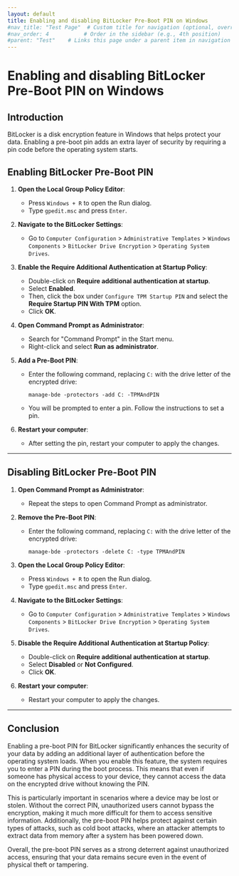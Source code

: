 ```yaml
---
layout: default
title: Enabling and disabling BitLocker Pre-Boot PIN on Windows
#nav_title: "Test Page"  # Custom title for navigation (optional, overrides 'title')
#nav_order: 4           # Order in the sidebar (e.g., 4th position)
#parent: "Test"    # Links this page under a parent item in navigation
---
```


# Enabling and disabling BitLocker Pre-Boot PIN on Windows

## Introduction
BitLocker is a disk encryption feature in Windows that helps protect your data. Enabling a pre-boot pin adds an extra layer of security by requiring a pin code before the operating system starts.

## Enabling BitLocker Pre-Boot PIN

1. **Open the Local Group Policy Editor**:
   - Press `Windows + R` to open the Run dialog.
   - Type `gpedit.msc` and press `Enter`.

2. **Navigate to the BitLocker Settings**:
   - Go to `Computer Configuration` > `Administrative Templates` > `Windows Components` > `BitLocker Drive Encryption` > `Operating System Drives`.

3. **Enable the Require Additional Authentication at Startup Policy**:
   - Double-click on **Require additional authentication at startup**.
   - Select **Enabled**.
   - Then, click the box under `Configure TPM Startup PIN` and select the **Require Startup PIN With TPM** option.
   - Click **OK**.

4. **Open Command Prompt as Administrator**:
   - Search for "Command Prompt" in the Start menu.
   - Right-click and select **Run as administrator**.

5. **Add a Pre-Boot PIN**:
   - Enter the following command, replacing `C:` with the drive letter of the encrypted drive:
     ```
     manage-bde -protectors -add C: -TPMAndPIN
     ```
   - You will be prompted to enter a pin. Follow the instructions to set a pin.

6. **Restart your computer**:
   - After setting the pin, restart your computer to apply the changes.

---

## Disabling BitLocker Pre-Boot PIN

1. **Open Command Prompt as Administrator**:
   - Repeat the steps to open Command Prompt as administrator.

2. **Remove the Pre-Boot PIN**:
   - Enter the following command, replacing `C:` with the drive letter of the encrypted drive:
     ```
     manage-bde -protectors -delete C: -type TPMAndPIN
     ```

3. **Open the Local Group Policy Editor**:
   - Press `Windows + R` to open the Run dialog.
   - Type `gpedit.msc` and press `Enter`.

4. **Navigate to the BitLocker Settings**:
   - Go to `Computer Configuration` > `Administrative Templates` > `Windows Components` > `BitLocker Drive Encryption` > `Operating System Drives`.

5. **Disable the Require Additional Authentication at Startup Policy**:
   - Double-click on **Require additional authentication at startup**.
   - Select **Disabled** or **Not Configured**.
   - Click **OK**.

6. **Restart your computer**:
   - Restart your computer to apply the changes.

---

## Conclusion
Enabling a pre-boot PIN for BitLocker significantly enhances the security of your data by adding an additional layer of authentication before the operating system loads. When you enable this feature, the system requires you to enter a PIN during the boot process. This means that even if someone has physical access to your device, they cannot access the data on the encrypted drive without knowing the PIN.

This is particularly important in scenarios where a device may be lost or stolen. Without the correct PIN, unauthorized users cannot bypass the encryption, making it much more difficult for them to access sensitive information. Additionally, the pre-boot PIN helps protect against certain types of attacks, such as cold boot attacks, where an attacker attempts to extract data from memory after a system has been powered down.

Overall, the pre-boot PIN serves as a strong deterrent against unauthorized access, ensuring that your data remains secure even in the event of physical theft or tampering.
